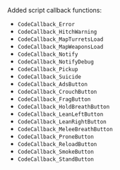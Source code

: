 Added script callback functions:
  * `CodeCallback_Error`
  * `CodeCallback_HitchWarning`
  * `CodeCallback_MapTurretsLoad`
  * `CodeCallback_MapWeaponsLoad`
  * `CodeCallback_Notify`
  * `CodeCallback_NotifyDebug`
  * `CodeCallback_Pickup`
  * `CodeCallback_Suicide`
  * `CodeCallback_AdsButton`
  * `CodeCallback_CrouchButton`
  * `CodeCallback_FragButton`
  * `CodeCallback_HoldBreathButton`
  * `CodeCallback_LeanLeftButton`
  * `CodeCallback_LeanRightButton`
  * `CodeCallback_MeleeBreathButton`
  * `CodeCallback_ProneButton`
  * `CodeCallback_ReloadButton`
  * `CodeCallback_SmokeButton`
  * `CodeCallback_StandButton`